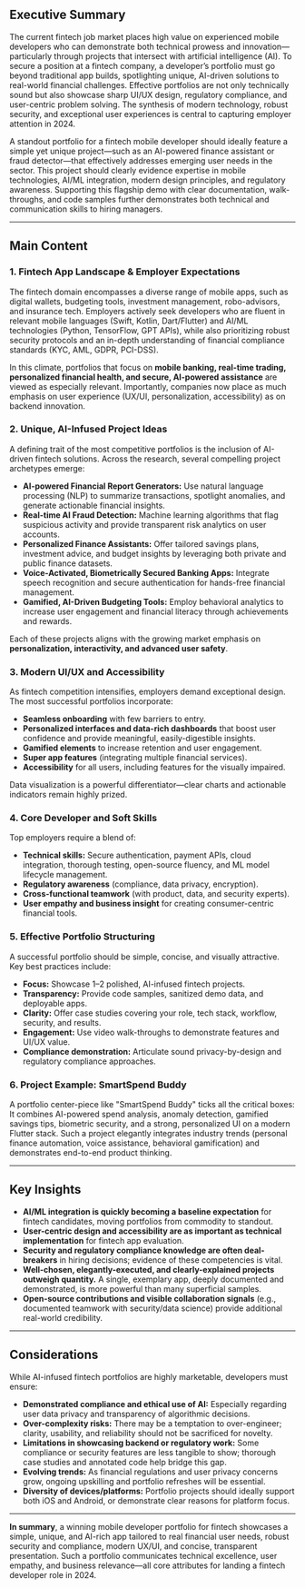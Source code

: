 ## Executive Summary

The current fintech job market places high value on experienced mobile developers who can demonstrate both technical prowess and innovation—particularly through projects that intersect with artificial intelligence (AI). To secure a position at a fintech company, a developer’s portfolio must go beyond traditional app builds, spotlighting unique, AI-driven solutions to real-world financial challenges. Effective portfolios are not only technically sound but also showcase sharp UI/UX design, regulatory compliance, and user-centric problem solving. The synthesis of modern technology, robust security, and exceptional user experiences is central to capturing employer attention in 2024.

A standout portfolio for a fintech mobile developer should ideally feature a simple yet unique project—such as an AI-powered finance assistant or fraud detector—that effectively addresses emerging user needs in the sector. This project should clearly evidence expertise in mobile technologies, AI/ML integration, modern design principles, and regulatory awareness. Supporting this flagship demo with clear documentation, walk-throughs, and code samples further demonstrates both technical and communication skills to hiring managers.

---

## Main Content

### 1. Fintech App Landscape & Employer Expectations

The fintech domain encompasses a diverse range of mobile apps, such as digital wallets, budgeting tools, investment management, robo-advisors, and insurance tech. Employers actively seek developers who are fluent in relevant mobile languages (Swift, Kotlin, Dart/Flutter) and AI/ML technologies (Python, TensorFlow, GPT APIs), while also prioritizing robust security protocols and an in-depth understanding of financial compliance standards (KYC, AML, GDPR, PCI-DSS).

In this climate, portfolios that focus on **mobile banking, real-time trading, personalized financial health, and secure, AI-powered assistance** are viewed as especially relevant. Importantly, companies now place as much emphasis on user experience (UX/UI, personalization, accessibility) as on backend innovation.

### 2. Unique, AI-Infused Project Ideas

A defining trait of the most competitive portfolios is the inclusion of AI-driven fintech solutions. Across the research, several compelling project archetypes emerge:
- **AI-powered Financial Report Generators:** Use natural language processing (NLP) to summarize transactions, spotlight anomalies, and generate actionable financial insights.
- **Real-time AI Fraud Detection:** Machine learning algorithms that flag suspicious activity and provide transparent risk analytics on user accounts.
- **Personalized Finance Assistants:** Offer tailored savings plans, investment advice, and budget insights by leveraging both private and public finance datasets.
- **Voice-Activated, Biometrically Secured Banking Apps:** Integrate speech recognition and secure authentication for hands-free financial management.
- **Gamified, AI-Driven Budgeting Tools:** Employ behavioral analytics to increase user engagement and financial literacy through achievements and rewards.

Each of these projects aligns with the growing market emphasis on **personalization, interactivity, and advanced user safety**.

### 3. Modern UI/UX and Accessibility

As fintech competition intensifies, employers demand exceptional design. The most successful portfolios incorporate:
- **Seamless onboarding** with few barriers to entry.
- **Personalized interfaces and data-rich dashboards** that boost user confidence and provide meaningful, easily-digestible insights.
- **Gamified elements** to increase retention and user engagement.
- **Super app features** (integrating multiple financial services).
- **Accessibility** for all users, including features for the visually impaired.

Data visualization is a powerful differentiator—clear charts and actionable indicators remain highly prized.

### 4. Core Developer and Soft Skills

Top employers require a blend of:
- **Technical skills:** Secure authentication, payment APIs, cloud integration, thorough testing, open-source fluency, and ML model lifecycle management.
- **Regulatory awareness** (compliance, data privacy, encryption).
- **Cross-functional teamwork** (with product, data, and security experts).
- **User empathy and business insight** for creating consumer-centric financial tools.

### 5. Effective Portfolio Structuring

A successful portfolio should be simple, concise, and visually attractive. Key best practices include:
- **Focus:** Showcase 1–2 polished, AI-infused fintech projects.
- **Transparency:** Provide code samples, sanitized demo data, and deployable apps.
- **Clarity:** Offer case studies covering your role, tech stack, workflow, security, and results.
- **Engagement:** Use video walk-throughs to demonstrate features and UI/UX value.
- **Compliance demonstration:** Articulate sound privacy-by-design and regulatory compliance approaches.

### 6. Project Example: SmartSpend Buddy

A portfolio center-piece like "SmartSpend Buddy" ticks all the critical boxes: It combines AI-powered spend analysis, anomaly detection, gamified savings tips, biometric security, and a strong, personalized UI on a modern Flutter stack. Such a project elegantly integrates industry trends (personal finance automation, voice assistance, behavioral gamification) and demonstrates end-to-end product thinking.

---

## Key Insights

- **AI/ML integration is quickly becoming a baseline expectation** for fintech candidates, moving portfolios from commodity to standout.
- **User-centric design and accessibility are as important as technical implementation** for fintech app evaluation.
- **Security and regulatory compliance knowledge are often deal-breakers** in hiring decisions; evidence of these competencies is vital.
- **Well-chosen, elegantly-executed, and clearly-explained projects outweigh quantity.** A single, exemplary app, deeply documented and demonstrated, is more powerful than many superficial samples.
- **Open-source contributions and visible collaboration signals** (e.g., documented teamwork with security/data science) provide additional real-world credibility.

---

## Considerations

While AI-infused fintech portfolios are highly marketable, developers must ensure:
- **Demonstrated compliance and ethical use of AI:** Especially regarding user data privacy and transparency of algorithmic decisions.
- **Over-complexity risks:** There may be a temptation to over-engineer; clarity, usability, and reliability should not be sacrificed for novelty.
- **Limitations in showcasing backend or regulatory work:** Some compliance or security features are less tangible to show; thorough case studies and annotated code help bridge this gap.
- **Evolving trends:** As financial regulations and user privacy concerns grow, ongoing upskilling and portfolio refreshes will be essential.
- **Diversity of devices/platforms:** Portfolio projects should ideally support both iOS and Android, or demonstrate clear reasons for platform focus.

---

**In summary**, a winning mobile developer portfolio for fintech showcases a simple, unique, and AI-rich app tailored to real financial user needs, robust security and compliance, modern UX/UI, and concise, transparent presentation. Such a portfolio communicates technical excellence, user empathy, and business relevance—all core attributes for landing a fintech developer role in 2024.